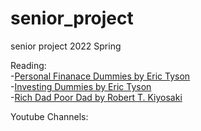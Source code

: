 # senior_project
senior project 2022 Spring 

Reading: <br>
-<a href="https://www.amazon.com/Personal-Finance-Dummies-Eric-Tyson/dp/1119517893/ref=asc_df_1119517893/?tag=hyprod-20&linkCode=df0&hvadid=266118767273&hvpos=&hvnetw=g&hvrand=6191474368128481626&hvpone=&hvptwo=&hvqmt=&hvdev=c&hvdvcmdl=&hvlocint=&hvlocphy=9029499&hvtargid=pla-572079733143&psc=1">Personal Finanace Dummies by Eric Tyson</a><br>
-<a href="https://www.amazon.com/Investing-Dummies-Eric-Tyson/dp/1119716497/ref=asc_df_1119716497/?tag=hyprod-20&linkCode=df0&hvadid=459680637280&hvpos=&hvnetw=g&hvrand=11573619726381230304&hvpone=&hvptwo=&hvqmt=&hvdev=c&hvdvcmdl=&hvlocint=&hvlocphy=9029499&hvtargid=pla-945793289435&psc=1">Investing Dummies by Eric Tyson</a><br>
-<a href="https://www.amazon.com/Rich-Dad-Poor-Teach-Middle/dp/1612680194/ref=asc_df_1612680194/?tag=hyprod-20&linkCode=df0&hvadid=312162455511&hvpos=&hvnetw=g&hvrand=659409593742978102&hvpone=&hvptwo=&hvqmt=&hvdev=c&hvdvcmdl=&hvlocint=&hvlocphy=9029499&hvtargid=pla-301634461823&psc=1">Rich Dad Poor Dad by Robert T. Kiyosaki</a><br>



Youtube Channels:
